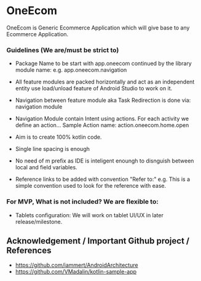 # OneEcom
OneEcom is Generic Ecommerce Application which will give base to any Ecommerce Application.

### Guidelines (We are/must be strict to)

* Package Name to be start with app.oneecom continued by the library module name:
e.g. app.oneecom.navigation

* All feature modules are packed horizontally and act as an independent entity use load/unload feature of
Android Studio to work on it.

* Navigation between feature module aka Task Redirection is done via: navigation module
* Navigation Module contain Intent using actions. For each activity we define an action...
Sample Action name: action.oneecom.home.open

* Aim is to create 100% kotlin code.
* Single line spacing is enough
* No need of m prefix as IDE is inteligent enoungh to disnguish between local and field variables.

* Reference links to be added with convention "Refer to:" e.g.  <!--Refer to: reference_link_here -->
This is a simple convention used to look for the reference with ease.


### For MVP, What is not included? We are flexible to:
* Tablets configuration: We will work on tablet UI/UX in later release/milestone.

## Acknowledgement / Important Github project / References

* https://github.com/iammert/AndroidArchitecture
* https://github.com/VMadalin/kotlin-sample-app
